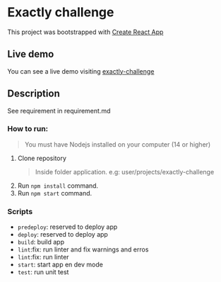 # Exactly challenge

This project was bootstrapped with [Create React App](https://github.com/facebook/create-react-app)

## Live demo

You can see a live demo visiting [exactly-challenge](https://p4blodev.github.io/exactly-challenge/)

## Description

See requirement in requirement.md

### How to run:

> You must have Nodejs installed on your computer (14 or higher)

1. Clone repository
   > Inside folder application. e.g: user/projects/exactly-challenge
2. Run `npm install` command.
3. Run `npm start` command.

### Scripts

- `predeploy`: reserved to deploy app
- `deploy`: reserved to deploy app
- `build`: build app
- `lint`:fix: run linter and fix warnings and erros
- `lint`:fix: run linter
- `start`: start app en dev mode
- `test`: run unit test
